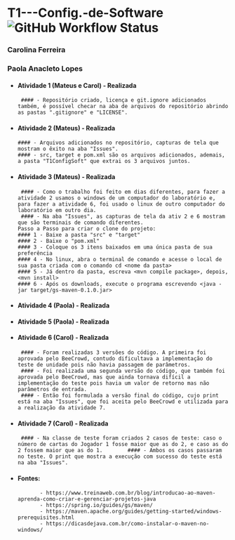 # T1---Config.-de-Software ![GitHub Workflow Status](https://img.shields.io/github/workflow/status/matcacabuena/T1---Config.-de-Software/maven)
### Carolina Ferreira
### Paola Anacleto Lopes

- #### Atividade 1 (Mateus e Carol) - Realizada
       #### - Repositório criado, licença e git.ignore adicionados também, é possível checar na aba de arquivos do repositório abrindo as pastas ".gitignore" e "LICENSE".
- #### Atividade 2 (Mateus) - Realizada
      #### - Arquivos adicionados no repositório, capturas de tela que mostram o êxito na aba "Issues".
      #### - src, target e pom.xml são os arquivos adicionados, ademais, a pasta "T1ConfigSoft" que extrai os 3 arquivos juntos.
- #### Atividade 3 (Mateus) - Realizada
       #### - Como o trabalho foi feito em dias diferentes, para fazer a atividade 2 usamos o windows de um computador do laboratório e, para fazer a atividade 6, foi usado o linux de outro computador do laboratório em outro dia.
       #### - Na aba "Issues", as capturas de tela da ativ 2 e 6 mostram que são terminais de comando diferentes.
      Passo a Passo para criar o clone do projeto:
      #### 1 - Baixe a pasta "src" e "target"
      #### 2 - Baixe o "pom.xml"
      #### 3 - Coloque os 3 itens baixados em uma única pasta de sua preferência
      #### 4 - No linux, abra o terminal de comando e acesse o local de sua pasta criada com o comando cd <nome da pasta>
      #### 5 - Já dentro da pasta, escreva <mvn compile package>, depois, <mvn install>
      #### 6 - Após os downloads, execute o programa escrevendo <java -jar target/gs-maven-0.1.0.jar>
- #### Atividade 4 (Paola) - Realizada
- #### Atividade 5 (Paola) - Realizada
- #### Atividade 6 (Carol) - Realizada
       #### - Foram realizadas 3 versões do código. A primeira foi aprovada pelo BeeCrowd, contudo dificultava a implementação do teste de unidade pois não havia passagem de parâmetros. 
       #### - Foi realizada uma segunda versão do código, que também foi aprovada pelo BeeCrowd, mas que ainda tornava difícil a implementação do teste pois havia um valor de retorno mas não parâmetros de entrada. 
       #### - Então foi formulada a versão final do código, cujo print está na aba "Issues", que foi aceita pelo BeeCrowd e utilizada para a realização da atividade 7.
- #### Atividade 7 (Carol) - Realizada
       #### - Na classe de teste foram criados 2 casos de teste: caso o número de cartas do Jogador 1 fosse maior que as do 2, e caso as do 2 fossem maior que as do 1.        #### - Ambos os casos passaram no teste. O print que mostra a execução com sucesso do teste está na aba "Issues". 

- #### Fontes: 
             - https://www.treinaweb.com.br/blog/introducao-ao-maven-aprenda-como-criar-e-gerenciar-projetos-java
             - https://spring.io/guides/gs/maven/
             - https://maven.apache.org/guides/getting-started/windows-prerequisites.html
             - https://dicasdejava.com.br/como-instalar-o-maven-no-windows/
              
